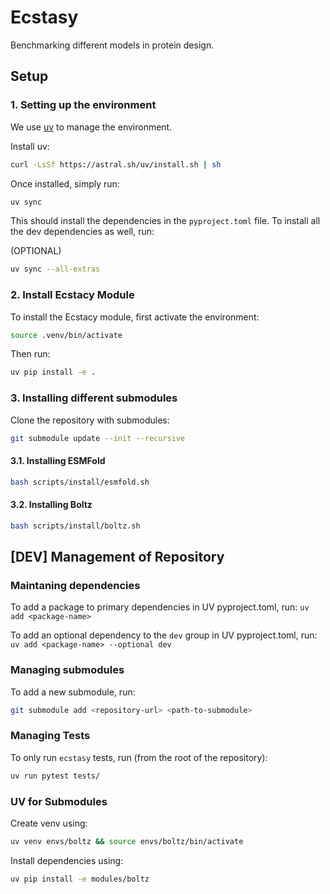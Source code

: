 # Ecstasy

Benchmarking different models in protein design.

## Setup
### 1. Setting up the environment
We use [uv](https://docs.astral.sh/uv/) to manage the environment.

Install uv:
```bash
curl -LsSf https://astral.sh/uv/install.sh | sh
```

Once installed, simply run:
```bash
uv sync
``` 
This should install the dependencies in the `pyproject.toml` file. To install all the dev dependencies as well, run: 

(OPTIONAL)
```bash
uv sync --all-extras
```
### 2. Install Ecstacy Module 
To install the Ecstacy module, first activate the environment:
```bash
source .venv/bin/activate
```

Then run:
```bash
uv pip install -e .
```

### 3. Installing different submodules
Clone the repository with submodules:
```bash
git submodule update --init --recursive
```

#### 3.1. Installing ESMFold
```bash
bash scripts/install/esmfold.sh
```

#### 3.2. Installing Boltz
```bash
bash scripts/install/boltz.sh
```

## [DEV] Management of Repository
### Maintaning dependencies
To add a package to primary dependencies in UV pyproject.toml, run:
`uv add <package-name>`

To add an optional dependency to the `dev` group in UV pyproject.toml, run:
`uv add <package-name> --optional dev`

### Managing submodules
To add a new submodule, run:
```bash
git submodule add <repository-url> <path-to-submodule>
```

### Managing Tests
To only run `ecstasy` tests, run (from the root of the repository):
```bash
uv run pytest tests/
```

### UV for Submodules
Create venv using:
```bash
uv venv envs/boltz && source envs/boltz/bin/activate
```

Install dependencies using:
```bash
uv pip install -e modules/boltz
```